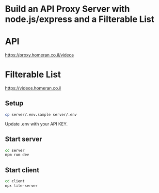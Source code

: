 # Build an API Proxy Server with node.js/express and a Filterable List

# API

https://proxy.homeran.co.il/videos

# Filterable List

https://videos.homeran.co.il


## Setup

```sh
cp server/.env.sample server/.env
```

Update .env with your API KEY.

## Start server

```sh
cd server
npm run dev
```

## Start client

```sh
cd client
npx lite-server
```
